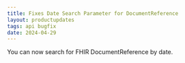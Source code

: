```yaml
---
title: Fixes Date Search Parameter for DocumentReference
layout: productupdates
tags: api bugfix
date: 2024-04-29
---
```

You can now search for FHIR DocumentReference by date. 

